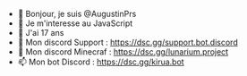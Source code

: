 - 👋 Bonjour, je suis @AugustinPrs
- 👀 Je m'interesse au JavaScript
- 🌱 J'ai 17 ans
- 💞️ Mon discord Support : https://dsc.gg/support.bot.discord
- 💞️ Mon discord Minecraf : https://dsc.gg/lunarium.project
- 📫 Mon bot Discord : https://dsc.gg/kirua.bot

